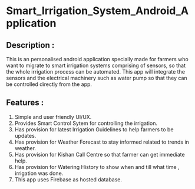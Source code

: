 # Smart_Irrigation_System_Android_Application
## Description : 
This is an personalised android application specially made for farmers who want to migrate to
smart irrigation systems comprising of sensors, so that the whole irrigation process can be automated.
This app will integrate the sensors and the electrical machinery such as water pump so that they can be
controlled directly from the app.
## Features :
1. Simple and user friendly UI/UX.
2. Provides Smart Control Sytem for controlling the irrigation.
3. Has provision for latest Irrigation Guidelines to help farmers to be updates.
4. Has provision for Weather Forecast to stay informed related to trends in weather.
5. Has provision for Kishan Call Centre so that farmer can get immediate help.
6. Has provision for Watering History to show when and till what time , irrigation was done.
7. This app uses Firebase as hosted database.
